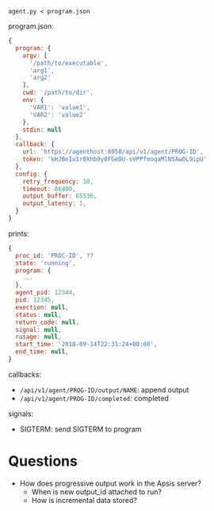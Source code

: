 
```
agent.py < program.json
```


program.json:
```js
{
  program: {
    argv: [
      '/path/to/executable',
      'arg1',
      'arg2'
    ],
    cwd: '/path/to/dir',
    env: {
      'VAR1': 'value1',
      'VAR2': 'value2'
    },
    stdin: null
  },
  callback: {
    url: 'https://agenthost:8050/api/v1/agent/PROG-ID',
    token: 'kHJBeIu1r0Xhb9y0FGeDU-sVPPfmoqaMlNSAw0L9ipU'
  },
  config: {
    retry_frequency: 10,
    timeout: 86400,
    output_buffer: 65536,
    output_latency: 1,
  }
}
```

prints:
```js
{
  proc_id: 'PROC-ID', ??
  state: 'running',
  program: {
    ...
  },
  agent_pid: 12344,
  pid: 12345,
  exection: null,
  status: null,
  return_code: null,
  signal: null,
  rusage: null,
  start_time: '2018-09-14T22:31:24+00:00',
  end_time: null,
}
```

callbacks:

- `/api/v1/agent/PROG-ID/output/NAME`: append output
- `/api/v1/agent/PROG-ID/completed`: completed

signals:

- SIGTERM: send SIGTERM to program


# Questions

- How does progressive output work in the Apsis server?
  - When is new output_id attached to run?
  - How is incremental data stored?
  
